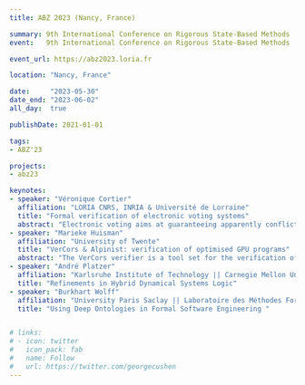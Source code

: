 ```yaml
---
title: ABZ 2023 (Nancy, France)

summary: 9th International Conference on Rigorous State-Based Methods
event:   9th International Conference on Rigorous State-Based Methods

event_url: https://abz2023.loria.fr

location: "Nancy, France"

date:     "2023-05-30"
date_end: "2023-06-02"
all_day:  true

publishDate: 2021-01-01

tags:
- ABZ'23

projects:
- abz23

keynotes:
- speaker: "Véronique Cortier"
  affiliation: "LORIA CNRS, INRIA & Université de Lorraine"
  title: "Formal verification of electronic voting systems"
  abstract: "Electronic voting aims at guaranteeing apparently conflicting properties: no one should know how I voted and yet, I should be able to check that my vote has been properly counted. Electronic voting belongs to the large family of security protocols, that aim at securing communications against powerful adversaries that may read, block, and modify messages. In this talk, we will see how to design secure electronic voting protocols and how to analyze them using formal methods, in order to detect attacks at an early stage, or prove security. This yielded several enhancements of ProVerif, a state-of-the-art tool for anaysing security protocols."
- speaker: "Marieke Huisman"
  affiliation: "University of Twente"
  title: "VerCors & Alpinist: verification of optimised GPU programs"
  abstract: "The VerCors verifier is a tool set for the verification of parallel and concurrent software. Its main characteristics are (i) that it can verify programs under different concurrency models, written in high-level programming languages, such as for example in Java, OpenCL and OpenMP; and (ii) that it can reason not only about race freedom and memory safety, but also about functional correctness. In this talk I will first give an overview of the VerCors verifier, and how it  has been used for the verification of many different parallel and concurrent algorithms. In the second part of my talk I will zoom in on verification of GPU programs, as they are widely used in industry. To obtain the best performance, a typical development process involves the manual or semi-automatic application of optimizations prior to compiling the code. To avoid the introduction of errors, we can augment GPU programs with (pre- and postcondition-style) annotations to capture functional properties. However, keeping these annotations correct when optimizing GPU programs is labor-intensive and error-prone. In my talk I introduce Alpinist, an annotation-aware GPU program optimizer. It applies frequently-used GPU optimizations, but besides transforming code, it also transforms the annotations. We evaluate Alpinist, in combination with the VerCors program verifier, to automatically optimize a collection of verified programs and reverify them."
- speaker: "André Platzer"
  affiliation: "Karlsruhe Institute of Technology || Carnegie Mellon University"
  title: "Refinements in Hybrid Dynamical Systems Logic"
- speaker: "Burkhart Wolff"
  affiliation: "University Paris Saclay || Laboratoire des Méthodes Formelles (LMF) "
  title: "Using Deep Ontologies in Formal Software Engineering "


# links:
# - icon: twitter
#   icon_pack: fab
#   name: Follow
#   url: https://twitter.com/georgecushen
---
```

